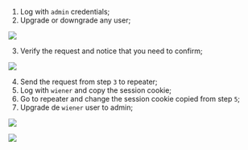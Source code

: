 
1. Log with `admin` credentials;
2. Upgrade or downgrade any user;

![](PortSwigger-Solution/static/img/Pasted_image_20231120104323.png)

3. Verify the request and notice that you need to confirm;

![](PortSwigger-Solution/static/img/Pasted_image_20231120104342.png)

4. Send the request from step `3` to repeater;
5. Log with `wiener` and copy the session cookie;
6. Go to repeater and change the session cookie copied from step `5`;
7. Upgrade de `wiener` user to admin;

![](PortSwigger-Solution/static/img/Pasted_image_20231120104536.png)

![](PortSwigger-Solution/static/img/Pasted_image_20231120104542.png)

